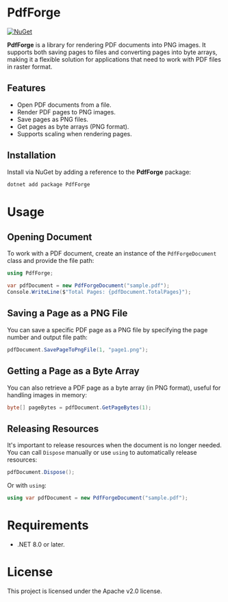 # PdfForge

[![NuGet](https://img.shields.io/nuget/v/PdfForge.svg)](https://www.nuget.org/packages/PdfForge)

**PdfForge** is a library for rendering PDF documents into PNG images. It supports both saving pages to files and converting pages into byte arrays, making it a flexible solution for applications that need to work with PDF files in raster format.

## Features

- Open PDF documents from a file.
- Render PDF pages to PNG images.
- Save pages as PNG files.
- Get pages as byte arrays (PNG format).
- Supports scaling when rendering pages.

## Installation

Install via NuGet by adding a reference to the **PdfForge** package:

```bash
dotnet add package PdfForge
```

# Usage
## Opening Document

To work with a PDF document, create an instance of the `PdfForgeDocument` class and provide the file path:

```csharp
using PdfForge;

var pdfDocument = new PdfForgeDocument("sample.pdf");
Console.WriteLine($"Total Pages: {pdfDocument.TotalPages}");
```

## Saving a Page as a PNG File

You can save a specific PDF page as a PNG file by specifying the page number and output file path:

```csharp
pdfDocument.SavePageToPngFile(1, "page1.png");
```

## Getting a Page as a Byte Array
You can also retrieve a PDF page as a byte array (in PNG format), useful for handling images in memory:

```csharp
byte[] pageBytes = pdfDocument.GetPageBytes(1);
```

## Releasing Resources
It's important to release resources when the document is no longer needed. You can call `Dispose` manually or use `using` to automatically release resources:
```csharp
pdfDocument.Dispose();
```
Or with `using`:
```csharp
using var pdfDocument = new PdfForgeDocument("sample.pdf");
```

# Requirements
- .NET 8.0 or later.

# License
This project is licensed under the Apache v2.0 license.